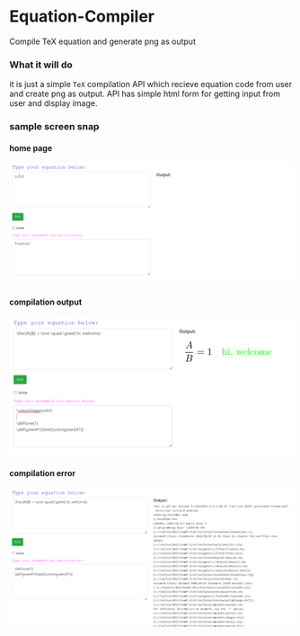 # Equation-Compiler
Compile TeX equation and generate png as output

### What it will do
it is just a simple `TeX` compilation API which recieve equation code from user and create png as output.
API has simple html form for getting input from user and display image.

### sample screen snap
#### home page
![equation form](./examples/homescreen.png)

#### compilation output
![equation form](./examples/compile_output.png)

#### compilation error
![equation form](./examples/compile_error.png)

